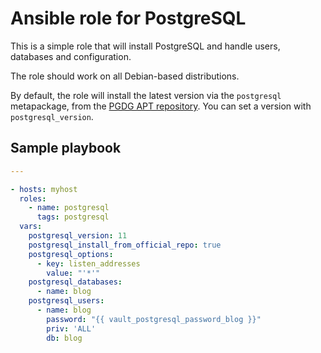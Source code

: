 # Ansible role for PostgreSQL

This is a simple role that will install PostgreSQL and handle users, databases and configuration.

The role should work on all Debian-based distributions.

By default, the role will install the latest version via the `postgresql` metapackage, from the [PGDG APT repository](https://wiki.postgresql.org/wiki/Apt). You can set a version with `postgresql_version`.

## Sample playbook

```yaml
---

- hosts: myhost
  roles:
    - name: postgresql
      tags: postgresql
  vars:
    postgresql_version: 11
    postgresql_install_from_official_repo: true
    postgresql_options:
      - key: listen_addresses
        value: "'*'"
    postgresql_databases:
      - name: blog
    postgresql_users:
      - name: blog
        password: "{{ vault_postgresql_password_blog }}"
        priv: 'ALL'
        db: blog
```
